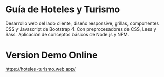 # Guía de Hoteles y Turismo
Desarrollo web del lado cliente, diseño responsive, grillas, componentes CSS y Javascript de Bootstrap 4. Con preprocesadores de CSS, Less y Sass. Aplicación de conceptos básicos de Node.js y NPM.

# Version Demo Online
https://hoteles-turismo.web.app/
